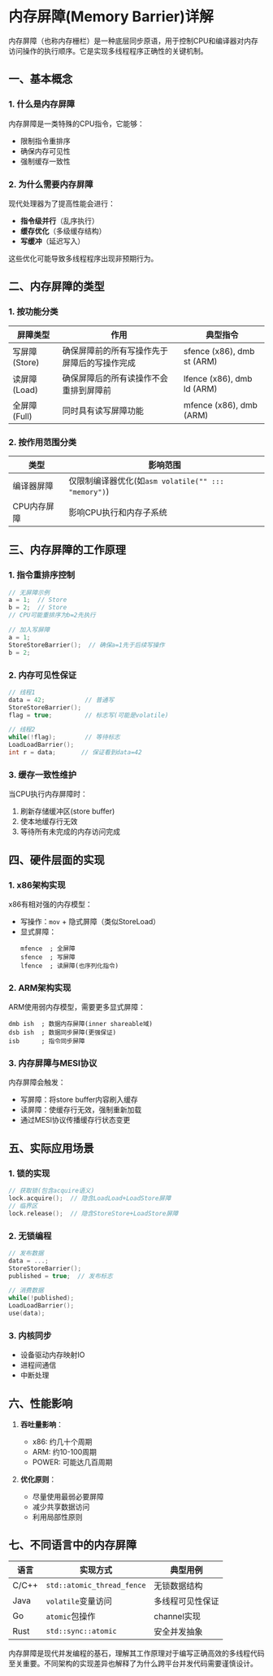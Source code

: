 # 内存屏障(Memory Barrier)详解

内存屏障（也称内存栅栏）是一种底层同步原语，用于控制CPU和编译器对内存访问操作的执行顺序。它是实现多线程程序正确性的关键机制。

## 一、基本概念

### 1. 什么是内存屏障
内存屏障是一类特殊的CPU指令，它能够：
- 限制指令重排序
- 确保内存可见性
- 强制缓存一致性

### 2. 为什么需要内存屏障
现代处理器为了提高性能会进行：
- **指令级并行**（乱序执行）
- **缓存优化**（多级缓存结构）
- **写缓冲**（延迟写入）

这些优化可能导致多线程程序出现非预期行为。

## 二、内存屏障的类型

### 1. 按功能分类

| 屏障类型        | 作用                                                                 | 典型指令                 |
|----------------|----------------------------------------------------------------------|-------------------------|
| 写屏障(Store)   | 确保屏障前的所有写操作先于屏障后的写操作完成                         | sfence (x86), dmb st (ARM) |
| 读屏障(Load)    | 确保屏障后的所有读操作不会重排到屏障前                               | lfence (x86), dmb ld (ARM) |
| 全屏障(Full)    | 同时具有读写屏障功能                                                | mfence (x86), dmb (ARM)    |

### 2. 按作用范围分类

| 类型            | 影响范围                              |
|----------------|---------------------------------------|
| 编译器屏障       | 仅限制编译器优化(如`asm volatile("" ::: "memory")`) |
| CPU内存屏障      | 影响CPU执行和内存子系统                |

## 三、内存屏障的工作原理

### 1. 指令重排序控制

```cpp
// 无屏障示例
a = 1;  // Store
b = 2;  // Store
// CPU可能重排序为b=2先执行

// 加入写屏障
a = 1;
StoreStoreBarrier();  // 确保a=1先于后续写操作
b = 2;
```

### 2. 内存可见性保证

```cpp
// 线程1
data = 42;           // 普通写
StoreStoreBarrier();
flag = true;         // 标志写(可能是volatile)

// 线程2
while(!flag);        // 等待标志
LoadLoadBarrier();
int r = data;       // 保证看到data=42
```

### 3. 缓存一致性维护

当CPU执行内存屏障时：
1. 刷新存储缓冲区(store buffer)
2. 使本地缓存行无效
3. 等待所有未完成的内存访问完成

## 四、硬件层面的实现

### 1. x86架构实现
x86有相对强的内存模型：
- 写操作：`mov` + 隐式屏障（类似StoreLoad）
- 显式屏障：
  ```assembly
  mfence  ; 全屏障
  sfence  ; 写屏障
  lfence  ; 读屏障(也序列化指令)
  ```

### 2. ARM架构实现
ARM使用弱内存模型，需要更多显式屏障：
```assembly
dmb ish  ; 数据内存屏障(inner shareable域)
dsb ish  ; 数据同步屏障(更强保证)
isb      ; 指令同步屏障
```

### 3. 内存屏障与MESI协议
内存屏障会触发：
- 写屏障：将store buffer内容刷入缓存
- 读屏障：使缓存行无效，强制重新加载
- 通过MESI协议传播缓存行状态变更

## 五、实际应用场景

### 1. 锁的实现
```cpp
// 获取锁(包含acquire语义)
lock.acquire();  // 隐含LoadLoad+LoadStore屏障
// 临界区
lock.release();  // 隐含StoreStore+LoadStore屏障
```

### 2. 无锁编程
```cpp
// 发布数据
data = ...;
StoreStoreBarrier();
published = true;  // 发布标志

// 消费数据
while(!published);
LoadLoadBarrier();
use(data);
```

### 3. 内核同步
- 设备驱动内存映射IO
- 进程间通信
- 中断处理

## 六、性能影响

1. **吞吐量影响**：
   - x86: 约几十个周期
   - ARM: 约10-100周期
   - POWER: 可能达几百周期

2. **优化原则**：
   - 尽量使用最弱必要屏障
   - 减少共享数据访问
   - 利用局部性原则

## 七、不同语言中的内存屏障

| 语言      | 实现方式                          | 典型用例               |
|----------|----------------------------------|-----------------------|
| C/C++    | `std::atomic_thread_fence`       | 无锁数据结构           |
| Java     | `volatile`变量访问               | 多线程可见性保证        |
| Go       | `atomic`包操作                   | channel实现           |
| Rust     | `std::sync::atomic`              | 安全并发抽象            |

内存屏障是现代并发编程的基石，理解其工作原理对于编写正确高效的多线程代码至关重要。不同架构的实现差异也解释了为什么跨平台并发代码需要谨慎设计。